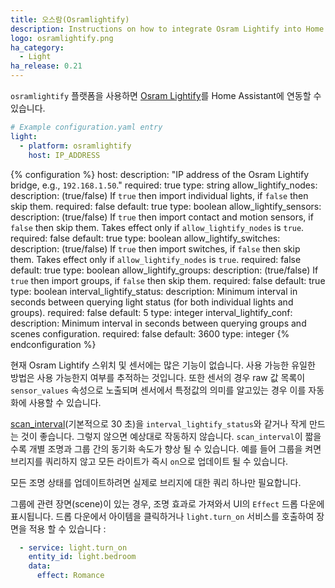 ```yaml
---
title: 오스람(Osramlightify)
description: Instructions on how to integrate Osram Lightify into Home Assistant.
logo: osramlightify.png
ha_category:
  - Light
ha_release: 0.21
---
```


`osramlightify` 플랫폼을 사용하면 [Osram Lightify](https://www.osram.com/cb/lightify/index.jsp)를 Home Assistant에 연동할 수 있습니다.

```yaml
# Example configuration.yaml entry
light:
  - platform: osramlightify
    host: IP_ADDRESS
```

{% configuration %}
host:
  description: "IP address of the Osram Lightify bridge, e.g., `192.168.1.50`."
  required: true
  type: string
allow_lightify_nodes:
  description: (true/false) If `true` then import individual lights, if `false` then skip them.
  required: false
  default: true
  type: boolean
allow_lightify_sensors:
  description: (true/false) If `true` then import contact and motion sensors, if `false` then skip them. Takes effect only if `allow_lightify_nodes` is `true`.
  required: false
  default: true
  type: boolean
allow_lightify_switches:
  description: (true/false) If `true` then import switches, if `false` then skip them. Takes effect only if `allow_lightify_nodes` is `true`.
  required: false
  default: true
  type: boolean
allow_lightify_groups:
  description: (true/false) If `true` then import groups, if `false` then skip them.
  required: false
  default: true
  type: boolean
interval_lightify_status:
  description: Minimum interval in seconds between querying light status (for both individual lights and groups).
  required: false
  default: 5
  type: integer
interval_lightify_conf:
  description: Minimum interval in seconds between querying groups and scenes configuration.
  required: false
  default: 3600
  type: integer
{% endconfiguration %}

현재 Osram Lightify 스위치 및 센서에는 많은 기능이 없습니다.
사용 가능한 유일한 방법은 사용 가능한지 여부를 추적하는 것입니다.
또한 센서의 경우 raw 값 목록이 `sensor_values` 속성으로 노출되며 센서에서 특정값의 의미를 알고있는 경우 이를 자동화에 사용할 수 있습니다.

[scan_interval](/docs/configuration/platform_options/#scan-interval)(기본적으로 30 초)을 `interval_lightify_status`와 같거나 작게 만드는 것이 좋습니다. 그렇지 않으면 예상대로 작동하지 않습니다.
`scan_interval`이 짧을수록 개별 조명과 그룹 간의 동기화 속도가 향상 될 수 있습니다. 예를 들어 그룹을 켜면 브리지를 쿼리하지 않고 모든 라이트가 즉시 `on`으로 업데이트 될 수 있습니다.

모든 조명 상태를 업데이트하려면 실제로 브리지에 대한 쿼리 하나만 필요합니다.

그룹에 관련 장면(scene)이 있는 경우, 조명 효과로 가져와서 UI의 `Effect` 드롭 다운에 표시됩니다. 드롭 다운에서 아이템을 클릭하거나 `light.turn_on` 서비스를 호출하여 장면을 적용 할 수 있습니다 :

```yaml
  - service: light.turn_on
    entity_id: light.bedroom
    data:
      effect: Romance
```
